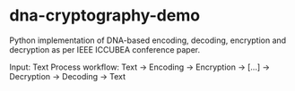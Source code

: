 # dna-cryptography-demo
Python implementation of DNA-based encoding, decoding, encryption and decryption as per IEEE ICCUBEA conference paper. 

Input: Text 
Process workflow: Text -> Encoding -> Encryption -> [...] -> Decryption -> Decoding -> Text
